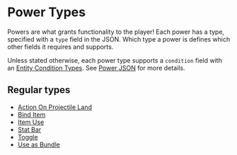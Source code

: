 # Power Types

Powers are what grants functionality to the player! Each power has a type, specified with
a `type` field in the JSON. Which type a power is defines which other fields it requires and supports.

Unless stated otherwise, each power type supports a `condition` field with an [Entity Condition Types](https://apoli.readthedocs.io/en/latest/types/entity_condition_types/). See [Power JSON](https://apoli.readthedocs.io/en/latest/json/power/) for more details.

## Regular types

* [Action On Projectile Land](power_types/action_on_projectile_land.md)
* [Bind Item](power_types/bind_item.md)
* [Item Use](power_types/item_use.md)
* [Stat Bar](power_types/stat_bar.md)
* [Toggle](power_types/toggle.md)
* [Use as Bundle](power_types/use_as_bundle.md)
